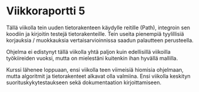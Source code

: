 # Viikkoraportti 5

Tällä viikolla tein uuden tietorakenteen käydylle reitille (Path), integroin sen koodiin ja kirjoitin testejä tietorakenteille. Tein useita pienempiä tyylillisiä korjauksia / muokkauksia vertaisarvioinnissa saadun palautteen perusteella.

Ohjelma ei edistynyt tällä viikolla yhtä paljon kuin edellisillä viikoilla työkiireiden vuoksi, mutta on mielestäni kuitenkin ihan hyvällä mallilla. 

Kurssi lähenee loppuaan, ensi viikolla teen viimeisiä hiomisia ohjelmaan, mutta algoritmit ja tietorakenteet alkavat olla valmiina. Ensi viikolla keskityn suorituskykytestaukseen sekä dokumentaation kirjoittamiseen.
